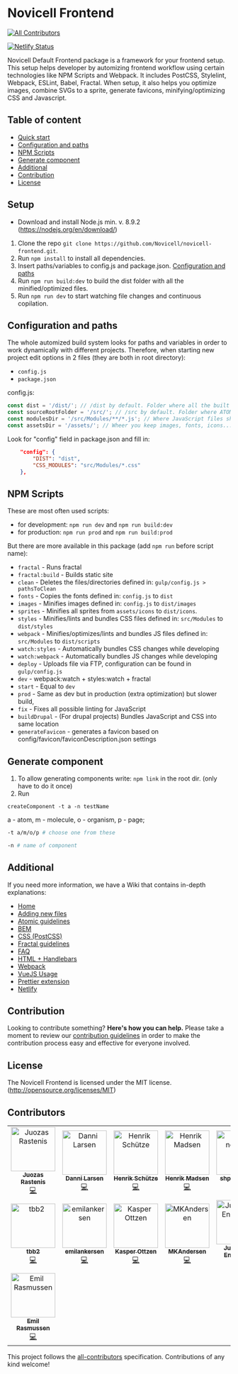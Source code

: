 # Novicell Frontend
[![All Contributors](https://img.shields.io/badge/all_contributors-15-orange.svg?style=flat-square)](#contributors)

[![Netlify Status](https://api.netlify.com/api/v1/badges/cd7530b5-4978-44cf-8719-be271a0b157a/deploy-status)](https://app.netlify.com/sites/novicell-frontend/deploys)

Novicell Default Frontend package is a framework for your frontend setup. This setup helps developer by automizing frontend workflow using certain technologies like NPM Scripts and Webpack. 
It includes PostCSS, Stylelint, Webpack, ESLint, Babel, Fractal.
When setup, it also helps you optimize images, combine SVGs to a sprite, generate favicons, minifying/optimizing CSS and Javascript.

## Table of content

-   [Quick start](#setup)
-   [Configuration and paths](#configuration-and-paths)
-   [NPM Scripts](#npm-scripts)
-   [Generate component](#generate-component)
-   [Additional](#additional)
-   [Contribution](#contribution)
-   [License](#license)

## Setup

-   Download and install Node.js min. v. 8.9.2 (https://nodejs.org/en/download/)

1. Clone the repo `git clone https://github.com/Novicell/novicell-frontend.git`. 
2. Run `npm install` to install all dependencies.
3. Insert paths/variables to config.js and package.json. [Configuration and paths](#configuration-and-paths)
4. Run `npm run build:dev` to build the dist folder with all the minified/optimized files. 
5. Run `npm run dev` to start watching file changes and continuous copilation.

## Configuration and paths

The whole automized build system looks for paths and variables in order to work dynamically with different projects.
Therefore, when starting new project edit options in 2 files (they are both in root directory):
* `config.js`
* `package.json`

config.js:
```js
const dist = '/dist/'; // /dist by default. Folder where all the built files will go to (minified/optimized/compiled)
const sourceRootFolder = '/src/'; // /src by default. Folder where ATOM modules belong
const modulesDir = '/src/Modules/**/*.js'; // Where JavaScript files should be placed. Add CSS files here if you want them as separate bundle
const assetsDir = '/assets/'; // Wheer you keep images, fonts, icons...
```

Look for "config" field in package.json and fill in:
```json
    "config": {
        "DIST": "dist",
        "CSS_MODULES": "src/Modules/*.css" 
    },
```

## NPM Scripts

These are most often used scripts:
* for development: `npm run dev` and `npm run build:dev`
* for production: `npm run prod` and `npm run build:prod`

But there are more available in this package (add `npm run` before script name):
-   `fractal` - Runs fractal
-   `fractal:build` - Builds static site
-   `clean` - Deletes the files/directories defined in: `gulp/config.js > pathsToClean`
-   `fonts` - Copies the fonts defined in: `config.js` to `dist`
-   `images` - Minifies images defined in: `config.js` to `dist/images`
-   `sprites` - Minifies all sprites from `assets/icons` to `dist/icons`.
-   `styles` - Minifies/lints and bundles CSS files defined in: `src/Modules` to `dist/styles`
-   `webpack` - Minifies/optimizes/lints and bundles JS files defined in: `src/Modules` to `dist/scripts`
-   `watch:styles` - Automatically bundles CSS changes while developing
-   `watch:webpack` - Automatically bundles JS changes while developing
-   `deploy` - Uploads file via FTP, configuration can be found in `gulp/config.js`
-   `dev` - webpack:watch + styles:watch + fractal
-   `start` - Equal to `dev`
-   `prod` - Same as dev but in production (extra optimization) but slower build,
-   `fix` - Fixes all possible linting for JavaScript
-   `buildDrupal` - (For drupal projects) Bundles JavaScript and CSS into same location
-   `generateFavicon` - generates a favicon based on config/favicon/faviconDescription.json settings

## Generate component

1. To allow generating components write: `npm link` in the root dir. (only have to do it once)
2. Run 
```
createComponent -t a -n testName
```

a - atom, m - molecule, o - organism, p - page;
```bash
-t a/m/o/p # choose one from these
```

```bash
-n # name of component
```

## Additional
If you need more information, we have a Wiki that contains in-depth explanations:
-   [Home](https://github.com/Novicell/novicell-frontend/wiki)
-   [Adding new files](https://github.com/Novicell/novicell-frontend/wiki/Adding-new-files)
-   [Atomic guidelines](https://github.com/Novicell/novicell-frontend/wiki/Atomic-guidelines)
-   [BEM](https://github.com/Novicell/novicell-frontend/wiki/BEM)
-   [CSS (PostCSS)](https://github.com/Novicell/novicell-frontend/wiki/CSS-(PostCSS))
-   [Fractal guidelines](https://github.com/Novicell/novicell-frontend/wiki/Fractal-guidelines)
-   [FAQ](https://github.com/Novicell/novicell-frontend/wiki/Frequently-asked-questions)
-   [HTML + Handlebars](https://github.com/Novicell/novicell-frontend/wiki/HTML-and-Handlebars)
-   [Webpack](#)
-   [VueJS Usage](#)
-   [Prettier extension](https://github.com/Novicell/novicell-frontend/wiki/Prettier-extension-on-VSCode)
-   [Netlify](https://github.com/Novicell/novicell-frontend/wiki/Setting-up-Netlify-CI)

## Contribution

Looking to contribute something? **Here's how you can help.**
Please take a moment to review our [contribution guidelines](https://github.com/Novicell/novicell-frontend/wiki/Contribution-guidelines) in order to make the contribution process easy and effective for everyone involved.

## License

The Novicell Frontend is licensed under the MIT license. (http://opensource.org/licenses/MIT)

## Contributors

<!-- ALL-CONTRIBUTORS-LIST:START - Do not remove or modify this section -->
<!-- prettier-ignore -->
<table><tr><td align="center"><a href="https://github.com/ankeris"><img src="https://avatars2.githubusercontent.com/u/31132643?v=4" width="100px;" alt="Juozas Rastenis"/><br /><sub><b>Juozas Rastenis</b></sub></a><br /><a href="https://github.com/Novicell/Novicell/commits?author=ankeris" title="Code">💻</a></td><td align="center"><a href="http://www.novicell.dk"><img src="https://avatars1.githubusercontent.com/u/1523780?v=4" width="100px;" alt="Danni Larsen"/><br /><sub><b>Danni Larsen</b></sub></a><br /><a href="https://github.com/Novicell/Novicell/commits?author=Dan9boi" title="Code">💻</a></td><td align="center"><a href="https://github.com/Henrikschytze"><img src="https://avatars3.githubusercontent.com/u/33839074?v=4" width="100px;" alt="Henrik Schütze"/><br /><sub><b>Henrik Schütze</b></sub></a><br /><a href="https://github.com/Novicell/Novicell/commits?author=Henrikschytze" title="Code">💻</a></td><td align="center"><a href="https://github.com/heense"><img src="https://avatars1.githubusercontent.com/u/8288150?v=4" width="100px;" alt="Henrik Madsen"/><br /><sub><b>Henrik Madsen</b></sub></a><br /><a href="https://github.com/Novicell/Novicell/commits?author=heense" title="Code">💻</a></td><td align="center"><a href="https://github.com/shp-novicell"><img src="https://avatars3.githubusercontent.com/u/19607667?v=4" width="100px;" alt="shp-novicell"/><br /><sub><b>shp-novicell</b></sub></a><br /><a href="https://github.com/Novicell/Novicell/commits?author=shp-novicell" title="Code">💻</a></td><td align="center"><a href="https://github.com/jhavmoeller"><img src="https://avatars2.githubusercontent.com/u/16593791?v=4" width="100px;" alt="Jonas Havmøller"/><br /><sub><b>Jonas Havmøller</b></sub></a><br /><a href="https://github.com/Novicell/Novicell/commits?author=jhavmoeller" title="Code">💻</a></td><td align="center"><a href="https://github.com/Bjornnyborg"><img src="https://avatars0.githubusercontent.com/u/5557038?v=4" width="100px;" alt="Bjornnyborg"/><br /><sub><b>Bjornnyborg</b></sub></a><br /><a href="https://github.com/Novicell/Novicell/commits?author=Bjornnyborg" title="Code">💻</a></td></tr><tr><td align="center"><a href="https://github.com/tbb2"><img src="https://avatars2.githubusercontent.com/u/5879301?v=4" width="100px;" alt="tbb2"/><br /><sub><b>tbb2</b></sub></a><br /><a href="https://github.com/Novicell/Novicell/commits?author=tbb2" title="Code">💻</a></td><td align="center"><a href="https://github.com/emilankersen"><img src="https://avatars1.githubusercontent.com/u/6448879?v=4" width="100px;" alt="emilankersen"/><br /><sub><b>emilankersen</b></sub></a><br /><a href="https://github.com/Novicell/Novicell/commits?author=emilankersen" title="Code">💻</a></td><td align="center"><a href="http://www.ottzen.com"><img src="https://avatars0.githubusercontent.com/u/8111392?v=4" width="100px;" alt="Kasper Ottzen"/><br /><sub><b>Kasper Ottzen</b></sub></a><br /><a href="https://github.com/Novicell/Novicell/commits?author=ottzen" title="Code">💻</a></td><td align="center"><a href="https://github.com/MKAndersen"><img src="https://avatars3.githubusercontent.com/u/19702371?v=4" width="100px;" alt="MKAndersen"/><br /><sub><b>MKAndersen</b></sub></a><br /><a href="https://github.com/Novicell/Novicell/commits?author=MKAndersen" title="Code">💻</a></td><td align="center"><a href="https://github.com/vJules"><img src="https://avatars3.githubusercontent.com/u/6229026?v=4" width="100px;" alt="Julian van Enckevort"/><br /><sub><b>Julian van Enckevort</b></sub></a><br /><a href="https://github.com/Novicell/Novicell/commits?author=vJules" title="Code">💻</a></td><td align="center"><a href="https://github.com/ramiejleh"><img src="https://avatars1.githubusercontent.com/u/12412594?v=4" width="100px;" alt="Rami Ejleh"/><br /><sub><b>Rami Ejleh</b></sub></a><br /><a href="https://github.com/Novicell/Novicell/commits?author=ramiejleh" title="Code">💻</a></td><td align="center"><a href="https://twitter.com/Sergi_SMJ"><img src="https://avatars3.githubusercontent.com/u/13422636?v=4" width="100px;" alt="Sergi Mulà"/><br /><sub><b>Sergi Mulà</b></sub></a><br /><a href="https://github.com/Novicell/Novicell/commits?author=SergiSMJ" title="Code">💻</a></td></tr><tr><td align="center"><a href="http://noget.net"><img src="https://avatars3.githubusercontent.com/u/1532192?v=4" width="100px;" alt="Emil Rasmussen"/><br /><sub><b>Emil Rasmussen</b></sub></a><br /><a href="https://github.com/Novicell/Novicell/commits?author=emilras" title="Code">💻</a></td></tr></table>

<!-- ALL-CONTRIBUTORS-LIST:END -->

This project follows the [all-contributors](https://github.com/all-contributors/all-contributors) specification. Contributions of any kind welcome!